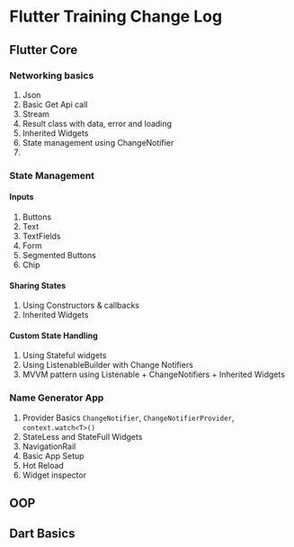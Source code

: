 # Flutter Training Change Log 

## Flutter Core 
### Networking basics
1. Json 
2. Basic Get Api call
3. Stream 
4. Result class with data, error and loading
5. Inherited Widgets 
6. State management using ChangeNotifier 
7. 

### State Management 
#### Inputs 
1. Buttons 
2. Text 
3. TextFields
4. Form 
5. Segmented Buttons 
6. Chip

#### Sharing States
1. Using Constructors & callbacks
2. Inherited Widgets
#### Custom State Handling 
1. Using Stateful widgets
2. Using ListenableBuilder with Change Notifiers
3. MVVM pattern using Listenable + ChangeNotifiers + Inherited Widgets  

### Name Generator App
1. Provider Basics
     `ChangeNotifier`, `ChangeNotifierProvider`, `context.watch<T>()` 
2. StateLess and StateFull Widgets
3. NavigationRail
4. Basic App Setup
5. Hot Reload
6. Widget inspector

## OOP

## Dart Basics 


